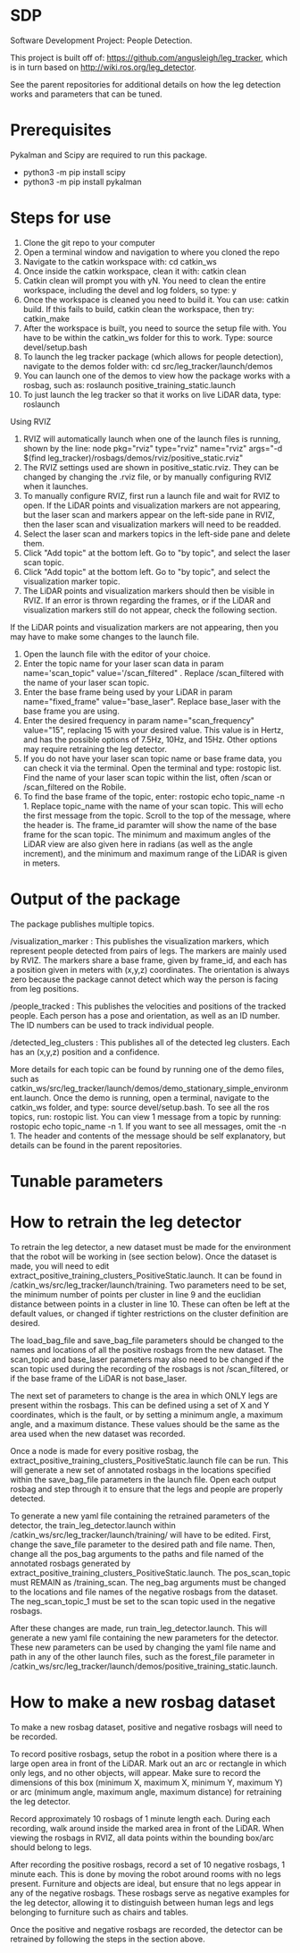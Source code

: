 # SDP
Software Development Project: People Detection.

This project is built off of: https://github.com/angusleigh/leg_tracker, which is in turn based on http://wiki.ros.org/leg_detector.

See the parent repositories for additional details on how the leg detection works and parameters that can be tuned.

# Prerequisites
Pykalman and Scipy are required to run this package.
- python3 -m pip install scipy
- python3 -m pip install pykalman

# Steps for use

1. Clone the git repo to your computer
2. Open a terminal window and navigation to where you cloned the repo
3. Navigate to the catkin workspace with: cd catkin_ws
4. Once inside the catkin workspace, clean it with: catkin clean
5. Catkin clean will prompt you with yN. You need to clean the entire workspace, including the devel and log folders, so type: y
6. Once the workspace is cleaned you need to build it. You can use: catkin build. If this fails to build, catkin clean the workspace, then try: catkin_make
7. After the workspace is built, you need to source the setup file with. You have to be within the catkin_ws folder for this to work. Type: source devel/setup.bash
8. To launch the leg tracker package (which allows for people detection), navigate to the demos folder with: cd src/leg_tracker/launch/demos
9. You can launch one of the demos to view how the package works with a rosbag, such as: roslaunch positive_training_static.launch
10. To just launch the leg tracker so that it works on live LiDAR data, type: roslaunch

Using RVIZ
1. RVIZ will automatically launch when one of the launch files is running, shown by the line: node pkg="rviz" type="rviz" name="rviz"
    args="-d $(find leg_tracker)/rosbags/demos/rviz/positive_static.rviz"
2. The RVIZ settings used are shown in positive_static.rviz. They can be changed by changing the .rviz file, or by manually configuring RVIZ when it launches.
3. To manually configure RVIZ, first run a launch file and wait for RVIZ to open. If the LiDAR points and visualization markers are not appearing, but the laser scan and markers appear on the left-side pane in RVIZ, then the laser scan and visualization markers will need to be readded.
4. Select the laser scan and markers topics in the left-side pane and delete them.
5. Click "Add topic" at the bottom left. Go to "by topic", and select the laser scan topic.
6. Click "Add topic" at the bottom left. Go to "by topic", and select the visualization marker topic.
7. The LiDAR points and visualization markers should then be visible in RVIZ. If an error is thrown regarding the frames, or if the LiDAR and visualization markers still do not appear, check the following section.

If the LiDAR points and visualization markers are not appearing, then you may have to make some changes to the launch file.
1. Open the launch file with the editor of your choice.
2. Enter the topic name for your laser scan data in param name='scan_topic" value='/scan_filtered" . Replace /scan_filtered with the name of your laser scan topic.
3. Enter the base frame being used by your LiDAR in param name="fixed_frame" value="base_laser". Replace base_laser with the base frame you are using.
4. Enter the desired frequency in param name="scan_frequency" value="15", replacing 15 with your desired value. This value is in Hertz, and has the possible options of 7.5Hz, 10Hz, and 15Hz. Other options may require retraining the leg detector.
5. If you do not have your laser scan topic name or base frame data, you can check it via the terminal. Open the terminal and type: rostopic list. Find the name of your laser scan topic within the list, often /scan or /scan_filtered on the Robile. 
6. To find the base frame of the topic, enter: rostopic echo topic_name -n 1. Replace topic_name with the name of your scan topic. This will echo the first message from the topic. Scroll to the top of the message, where the header is. The frame_id paramter will show the name of the base frame for the scan topic. The minimum and maximum angles of the LiDAR view are also given here in radians (as well as the angle increment), and the minimum and maximum range of the LiDAR is given in meters. 

# Output of the package
The package publishes multiple topics.

/visualization_marker : This publishes the visualization markers, which represent people detected from pairs of legs. The markers are mainly used by RVIZ. The markers share a base frame, given by frame_id, and each has a position given in meters with (x,y,z) coordinates. The orientation is always zero because the package cannot detect which way the person is facing from leg positions.

/people_tracked : This publishes the velocities and positions of the tracked people. Each person has a pose and orientation, as well as an ID number. The ID numbers can be used to track individual people. 

/detected_leg_clusters : This publishes all of the detected leg clusters. Each has an (x,y,z) position and a confidence. 

More details for each topic can be found by running one of the demo files, such as catkin_ws/src/leg_tracker/launch/demos/demo_stationary_simple_environment.launch. Once the demo is running, open a terminal, navigate to the catkin_ws folder, and type: source devel/setup.bash. To see all the ros topics, run: rostopic list. You can view 1 message from a topic by running: rostopic echo topic_name -n 1. If you want to see all messages, omit the -n 1. The header and contents of the message should be self explanatory, but details can be found in the parent repositories. 

# Tunable parameters

# How to retrain the leg detector
To retrain the leg detector, a new dataset must be made for the environment that the robot will be working in (see section below). Once the dataset is made, you will need to edit extract_positive_training_clusters_PositiveStatic.launch. It can be found in /catkin_ws/src/leg_tracker/launch/training. Two parameters need to be set, the minimum number of points per cluster in line 9 and the euclidian distance between points in a cluster in line 10. These can often be left at the default values, or changed if tighter restrictions on the cluster definition are desired. 

The load_bag_file and save_bag_file parameters should be changed to the names and locations of all the positive rosbags from the new dataset. The scan_topic and base_laser parameters may also need to be changed if the scan topic used during the recording of the rosbags is not /scan_filtered, or if the base frame of the LiDAR is not base_laser. 

The next set of parameters to change is the area in which ONLY legs are present within the rosbags. This can be defined using a set of X and Y coordinates, which is the fault, or by setting a minimum angle, a maximum angle, and a maximum distance. These values should be the same as the area used when the new dataset was recorded. 

Once a node is made for every positive rosbag, the extract_positive_training_clusters_PositiveStatic.launch file can be run. This will generate a new set of annotated rosbags in the locations specified within the save_bag_file parameters in the launch file. Open each output rosbag and step through it to ensure that the legs and people are properly detected.

To generate a new yaml file containing the retrained parameters of the detector, the train_leg_detector.launch within /catkin_ws/src/leg_tracker/launch/training/ will have to be edited. First, change the save_file parameter to the desired path and file name. Then, change all the pos_bag arguments to the paths and file named of the annotated rosbags generated by extract_positive_training_clusters_PositiveStatic.launch. The pos_scan_topic must REMAIN as /training_scan. The neg_bag arguments must be changed to the locations and file names of the negative rosbags from the dataset. The neg_scan_topic_1 must be set to the scan topic used in the negative rosbags. 

After these changes are made, run train_leg_detector.launch. This will generate a new yaml file containing the new parameters for the detector. These new parameters can be used by changing the yaml file name and path in any of the other launch files, such as the forest_file parameter in /catkin_ws/src/leg_tracker/launch/demos/positive_training_static.launch. 
  
# How to make a new rosbag dataset 

To make a new rosbag dataset, positive and negative rosbags will need to be recorded.

To record positive rosbags, setup the robot in a position where there is a large open area in front of the LiDAR. Mark out an arc or rectangle in which only legs, and no other objects, will appear. Make sure to record the dimensions of this box (minimum X, maximum X, minimum Y, maximum Y) or arc (minimum angle, maximum angle, maximum distance) for retraining the leg detector. 

Record approximately 10 rosbags of 1 minute length each. During each recording, walk around inside the marked area in front of the LiDAR. When viewing the rosbags in RVIZ, all data points within the bounding box/arc should belong to legs. 

After recording the positive rosbags, record a set of 10 negative rosbags, 1 minute each. This is done by moving the robot around rooms with no legs present. Furniture and objects are ideal, but ensure that no legs appear in any of the negative rosbags. These rosbags serve as negative examples for the leg detector, allowing it to distinguish between human legs and legs belonging to furniture such as chairs and tables. 

Once the positive and negative rosbags are recorded, the detector can be retrained by following the steps in the section above.
